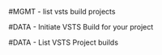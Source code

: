#MGMT - list vsts build projects

#DATA - Initiate VSTS Build for your project

#DATA - List VSTS Project builds

